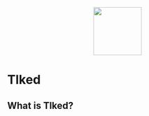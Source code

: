
<div align="center">
<img width="110px" src="https://github.com/tlked/tlked/assets/59520975/264a82d5-2499-41aa-9ae1-3382c9dde785"/>
</div>

# Tlked

## What is Tlked?

